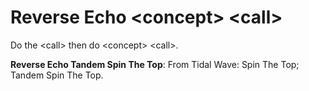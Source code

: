 # Reverse Echo \<concept> \<call>

Do the \<call> then do \<concept> \<call>.

**Reverse Echo Tandem Spin The Top**: From Tidal Wave: Spin The Top; Tandem Spin The Top.